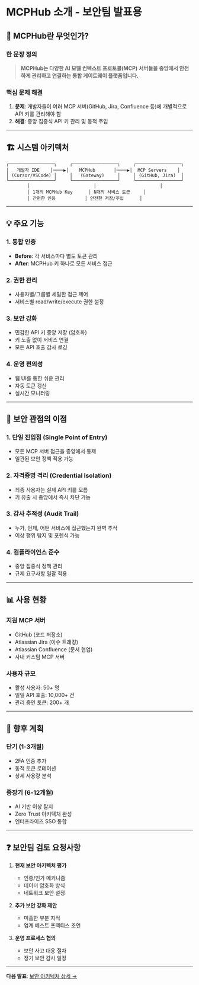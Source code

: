 # MCPHub 소개 - 보안팀 발표용

## 🎯 MCPHub란 무엇인가?

### 한 문장 정의
> **MCPHub는 다양한 AI 모델 컨텍스트 프로토콜(MCP) 서버들을 중앙에서 안전하게 관리하고 연결하는 통합 게이트웨이 플랫폼입니다.**

### 핵심 문제 해결
1. **문제**: 개발자들이 여러 MCP 서버(GitHub, Jira, Confluence 등)에 개별적으로 API 키를 관리해야 함
2. **해결**: 중앙 집중식 API 키 관리 및 동적 주입

---

## 🏗️ 시스템 아키텍처

```
┌─────────────────┐     ┌─────────────────┐     ┌─────────────────┐
│   개발자 IDE    │────▶│    MCPHub       │────▶│  MCP Servers    │
│ (Cursor/VSCode) │     │   (Gateway)     │     │ (GitHub, Jira)  │
└─────────────────┘     └─────────────────┘     └─────────────────┘
        │                        │                        │
        │ 1개의 MCPHub Key      │ N개의 서비스 토큰     │
        │ 간편한 인증           │ 안전한 저장/주입      │
```

---

## 💡 주요 기능

### 1. 통합 인증
- **Before**: 각 서비스마다 별도 토큰 관리
- **After**: MCPHub 키 하나로 모든 서비스 접근

### 2. 권한 관리
- 사용자별/그룹별 세밀한 접근 제어
- 서비스별 read/write/execute 권한 설정

### 3. 보안 강화
- 민감한 API 키 중앙 저장 (암호화)
- 키 노출 없이 서비스 연결
- 모든 API 호출 감사 로깅

### 4. 운영 편의성
- 웹 UI를 통한 쉬운 관리
- 자동 토큰 갱신
- 실시간 모니터링

---

## 🔐 보안 관점의 이점

### 1. **단일 진입점 (Single Point of Entry)**
- 모든 MCP 서버 접근을 중앙에서 통제
- 일관된 보안 정책 적용 가능

### 2. **자격증명 격리 (Credential Isolation)**
- 최종 사용자는 실제 API 키를 모름
- 키 유출 시 중앙에서 즉시 차단 가능

### 3. **감사 추적성 (Audit Trail)**
- 누가, 언제, 어떤 서비스에 접근했는지 완벽 추적
- 이상 행위 탐지 및 포렌식 가능

### 4. **컴플라이언스 준수**
- 중앙 집중식 정책 관리
- 규제 요구사항 일괄 적용

---

## 📊 사용 현황

### 지원 MCP 서버
- GitHub (코드 저장소)
- Atlassian Jira (이슈 트래킹)
- Atlassian Confluence (문서 협업)
- 사내 커스텀 MCP 서버

### 사용자 규모
- 활성 사용자: 50+ 명
- 일일 API 호출: 10,000+ 건
- 관리 중인 토큰: 200+ 개

---

## 🚀 향후 계획

### 단기 (1-3개월)
- 2FA 인증 추가
- 동적 토큰 로테이션
- 상세 사용량 분석

### 중장기 (6-12개월)
- AI 기반 이상 탐지
- Zero Trust 아키텍처 완성
- 엔터프라이즈 SSO 통합

---

## ❓ 보안팀 검토 요청사항

1. **현재 보안 아키텍처 평가**
   - 인증/인가 메커니즘
   - 데이터 암호화 방식
   - 네트워크 보안 설정

2. **추가 보안 강화 제안**
   - 미흡한 부분 지적
   - 업계 베스트 프랙티스 조언

3. **운영 프로세스 협의**
   - 보안 사고 대응 절차
   - 정기 보안 감사 일정

---

**다음 발표**: [보안 아키텍처 상세 →](./mcphub-security-overview-for-internal-team.md)
